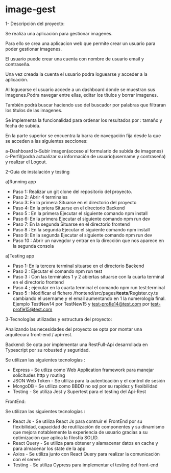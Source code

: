 # image-gest

1- Descripción del proyecto:

Se realiza una aplicación para gestionar imagenes.

Para ello se crea una aplicacion web que permite crear un usuario para poder gestionar imagenes.

El usuario puede crear una cuenta con nombre de usuario email y contraseña.

Una vez creada la cuenta el usuario podra loguearse y acceder a la aplicación.

Al loguearse el usuario accede a un dashboard donde se muestran sus imagenes.Podra navegar entre ellas, editar los títulos y borrar imagenes.

También podrá buscar haciendo uso del buscador por palabras que filtraran los títulos de las imagenes.

Se implementa la funcionalidad para ordenar los resultados por : tamaño y fecha de subida.

En la parte superior se encuentra la barra de navegación fija desde la que se acceden a las siguientes secciones:

a-Dashboard 
b-Subir imagen(acceso al formulario de subida de imagenes)
c-Perfil(podrá actualizar su información de usuario(username y contraseña) y realizar el Logout.


2-Guía de instalación y testing 

a)Running app

* Paso 1: Realizar un git clone del repositorio del proyecto.
* Paso 2: Abrir 4 terminales 
* Paso 3: En la primera Situarse en el directorio del proyecto
* Paso 4: En la priera Situarse en el directorio  Backend
* Paso 5 : En la primera Ejecutar el siguiente comando npm install
* Paso 6: En la primera Ejecutar el siguiente comando npm run dev 
* Paso 7: En la segunda Situarse en el directorio frontend
* Paso 8 : En la segunda Ejecutar el siguiente comando npm install
* Paso 9:  En la segunda Ejecutar el siguiente comando npm run dev 
* Paso 10 : Abrir un navegdor y entrar en la dirección que nos aparece en la segunda consola


a)Testing app

* Paso 1: En la tercera terminal situarse en el directorio Backend 
* Paso 2 : Ejecutar el comando npm run test 
* Paso 3 : Con las terminales 1 y 2 abiertas situarse con la cuarta terminal en el directorio frontend
* Paso 4 ; ejecutar en la cuarta terminal el comando npm run test:terminal
* Paso 5 : Modificar el fichero /frontend/src/pages/__tests__/Register.cy.ts cambiando el username y el email aumentando en 1 la numerología final.
           Ejemplo TestNew14 por TestNew15 y test-profle14@test.com por test-profle15@test.com



3-Tecnologías utilizadas y estructura del proyecto:

Analizando las necesidades del proyecto se opta por montar una arquitecura front-end / api-rest.

Backend:
Se opta por implementar una RestFull-Api desarrollada en Typescript por su robusted y seguridad.

Se utilizan las siguientes tecnologías :

* Express - Se utliza como Web Application framework para manejar solicitudes http y routing
* JSON Web Token - Se utiliza para la autenticación y el control de sesión
* MongoDB - Se utiliza como BBDD no sql por su rapidez y flexibilidad 
* Testing - Se utiliza Jest y  Supertest para el testing del Api-Rest

FrontEnd:

Se utilizan las siguientes tecnologías :

* React Js - Se utiliza React Js para contruir el FrontEnd por su flexibilidad, capacidad de reutilización de componentes y su dinamismo que mejora 
notablemente la experiencia de usuario gracias a su optimización que aplica la filosfía SOLID.
* React Query - Se utiliza para obtener y alamacenar datos en cache y para almacenar los state de la app
* Axios - Se utiliza junto con React Query para realizar la comunicación con el server 
* Testing - Se utiliza Cypress para implementar el testing del front-end


 






